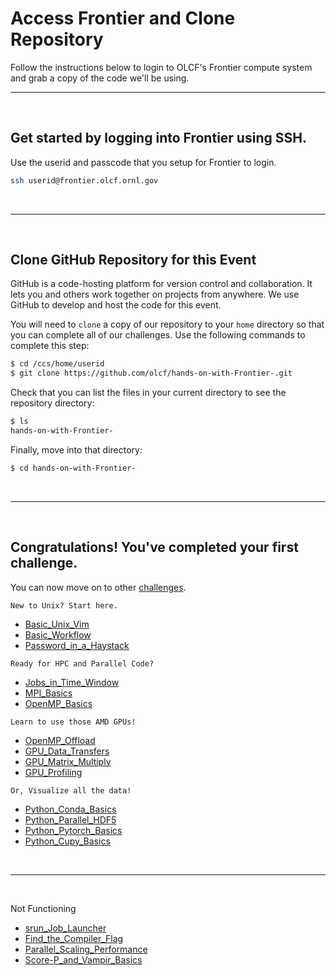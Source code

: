 # Access Frontier and Clone Repository

Follow the instructions below to login to OLCF's Frontier compute system and grab a copy of the code we'll be using.

<hr>

&nbsp;

## Get started by logging into Frontier using SSH. 
Use the userid and passcode that you setup for Frontier to login. 
```bash
ssh userid@frontier.olcf.ornl.gov
```
&nbsp;

<hr>

&nbsp;
## Clone GitHub Repository for this Event
GitHub is a code-hosting platform for version control and collaboration. It lets you and others work together on projects from anywhere. We use GitHub to develop and host the code for this event. 

You will need to `clone` a copy of our repository to your `home` directory so that you can complete all of our challenges. Use the following commands to complete this step:
```bash
$ cd /ccs/home/userid
$ git clone https://github.com/olcf/hands-on-with-Frontier-.git
```

Check that you can list the files in your current directory to see the repository directory: 
```bash
$ ls
hands-on-with-Frontier-
```

Finally, move into that directory:
```bash
$ cd hands-on-with-Frontier-
```

&nbsp;

<hr>

&nbsp;
## Congratulations! You've completed your first challenge. 
You can now move on to other [challenges](../). 

``` 
New to Unix? Start here.
```
- [Basic_Unix_Vim](Basic_Unix_Vim)
- [Basic_Workflow](Basic_Workflow)
- [Password_in_a_Haystack](Password_in_a_Haystack)

```
Ready for HPC and Parallel Code?
```
- [Jobs_in_Time_Window](Jobs_in_Time_Window)
- [MPI_Basics](MPI_Basics)
- [OpenMP_Basics](OpenMP_Basics)

```
Learn to use those AMD GPUs!
```
- [OpenMP_Offload](OpenMP_Offload)
- [GPU_Data_Transfers](GPU_Data_Transfers)
- [GPU_Matrix_Multiply](GPU_Matrix_Multiply)
- [GPU_Profiling](GPU_Profiling)

```
Or, Visualize all the data!
```
- [Python_Conda_Basics](Python_Conda_Basics)
- [Python_Parallel_HDF5](Python_Parallel_HDF5)
- [Python_Pytorch_Basics](Python_Pytorch_Basics)
- [Python_Cupy_Basics](Python_Cupy_Basics)

&nbsp;

<hr>

&nbsp;


Not Functioning
- [srun_Job_Launcher](jsrun_Job_Launcher)
- [Find_the_Compiler_Flag](Find_the_Compiler_Flag)
- [Parallel_Scaling_Performance](Parallel_Scaling_Performance)
- [Score-P_and_Vampir_Basics](Score-P_and_Vampir_Basics)



